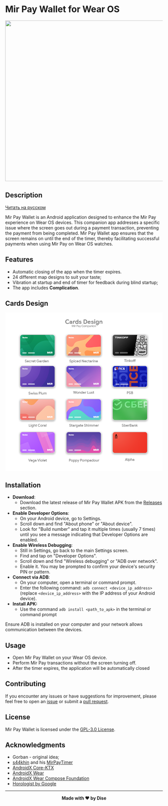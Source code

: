 # Mir Pay Wallet for Wear OS

<img src="https://github.com/the-dise/Mir-Pay-Wallet/blob/main/images/preview.png?raw=true" width="512" height="512">

## Description

[Читать на русском](README.ru.md)

Mir Pay Wallet is an Android application designed to enhance the Mir Pay experience on Wear OS devices. This companion app addresses a specific issue where the screen goes out during a payment transaction, preventing the payment from being completed. Mir Pay Wallet app ensures that the screen remains on until the end of the timer, thereby facilitating successful payments when using Mir Pay on Wear OS watches.

## Features

- Automatic closing of the app when the timer expires.
- 24 different map designs to suit your taste;
- Vibration at startup and end of timer for feedback during blind startup;
- The app includes **Complication**.

## Cards Design

![gallery](/images/cards-preview.png)

## Installation

- **Download**:
  - Download the latest release of Mir Pay Wallet APK from the [Releases](https://github.com/the-dise/Mir-Pay-Wallet/releases) section.
- **Enable Developer Options**:
   - On your Android device, go to Settings.
   - Scroll down and find "About phone" or "About device".
   - Look for "Build number" and tap it multiple times (usually 7 times) until you see a message indicating that Developer Options are enabled.
- **Enable Wireless Debugging**:
   - Still in Settings, go back to the main Settings screen.
   - Find and tap on "Developer Options".
   - Scroll down and find "Wireless debugging" or "ADB over network".
   - Enable it. You may be prompted to confirm your device's security PIN or pattern.
- **Connect via ADB**:
   - On your computer, open a terminal or command prompt.
   - Enter the following command: `adb connect <device_ip_address>` (replace `<device_ip_address>` with the IP address of your Android device).
- **Install APK:**
  - Use the command `adb install <path_to_apk>` in the terminal or command prompt  

Ensure ADB is installed on your computer and your network allows communication between the devices.

## Usage

- Open Mir Pay Wallet on your Wear OS device.
- Perform Mir Pay transactions without the screen turning off.
- After the timer expires, the application will be automatically closed

## Contributing

If you encounter any issues or have suggestions for improvement, please feel free to open an [issue](https://github.com/the-dise/Mir-Pay-Wallet/issues) or submit a [pull request](https://github.com/the-dise/Mir-Pay-Wallet/pulls).

## License

Mir Pay Wallet is licensed under the [GPL-3.0 License](https://github.com/the-dise/Mir-Pay-Wallet/blob/main/LICENSE).

## Acknowledgments

- Gorban - original idea;
- [s44khin](https://github.com/s44khin) and his [MirPayTimer](https://github.com/s44khin/MirPayTimer)
- [AndroidX Core-KTX](https://developer.android.com/kotlin/ktx)
- [AndroidX Wear](https://developer.android.com/jetpack/androidx/releases/wear)
- [AndroidX Wear Compose Foundation](https://developer.android.com/jetpack/androidx/releases/wear)
- [Horologist by Google](https://github.com/google/horologist)

---

<p align="center"><b>Made with ❤️ by Dise</b></p>
